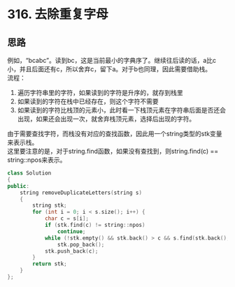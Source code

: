 # 316. 去除重复字母
## 思路
例如，“bcabc”。读到bc，这是当前最小的字典序了。继续往后读的话，a比c小，并且后面还有c，所以舍弃c，留下a。对于b也同理，因此需要借助栈。  
流程：
1. 遍历字符串里的字符，如果读到的字符是升序的，就存到栈里
2. 如果读到的字符在栈中已经存在，则这个字符不需要
3. 如果读到的字符比栈顶的元素小，此时看一下栈顶元素在字符串后面是否还会出现，如果还会出现一次，就舍弃栈顶元素，选择后出现的字符。

由于需要查找字符，而栈没有对应的查找函数，因此用一个string类型的stk变量来表示栈。  
这里要注意的是，对于string.find函数，如果没有查找到，则string.find(c) == string::npos来表示。

````cpp
class Solution
{
public:
    string removeDuplicateLetters(string s)
    {
        string stk;
        for (int i = 0; i < s.size(); i++) {
            char c = s[i];
            if (stk.find(c) != string::npos)
                continue;
            while (!stk.empty() && stk.back() > c && s.find(stk.back(), i) != string::npos)
                stk.pop_back();
            stk.push_back(c);
        }
        return stk;
    }
};
````
